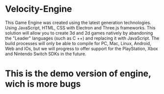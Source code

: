 # Velocity-Engine
This Game Engine was created using the latest generation technologies. Using JavaScript, HTML, CSS with Electron and Three.js frameworks. This solution will allow you to create 3d and 2d games natively by abandoning the "Leader" languages (such as C ++) and replacing it with JavaScript. The build processes will only be able to compile for PC, Mac, Linux, Android, Web and IOs, but we will progress to offer support for the PlayStation, Xbox and Nintendo Switch SDKs in the future.
# This is the demo version of engine, wich is more bugs
